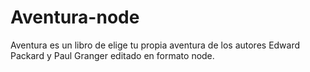 # Aventura-node
Aventura es un libro de elige tu propia aventura de los autores Edward Packard y Paul Granger editado en formato node.
